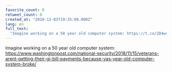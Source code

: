 ```yaml
---
favorite_count: 0
retweet_count: 0
created_at: "2018-12-03T19:35:08.000Z"
lang: en
full_text:
  "Imagine working on a 50 year old computer system: https://t.co/2D4w4lojtf"
---
```


Imagine working on a 50 year old computer system:
<https://www.washingtonpost.com/national-security/2018/11/15/veterans-arent-getting-their-gi-bill-payments-because-vas-year-old-computer-system-broke/>

